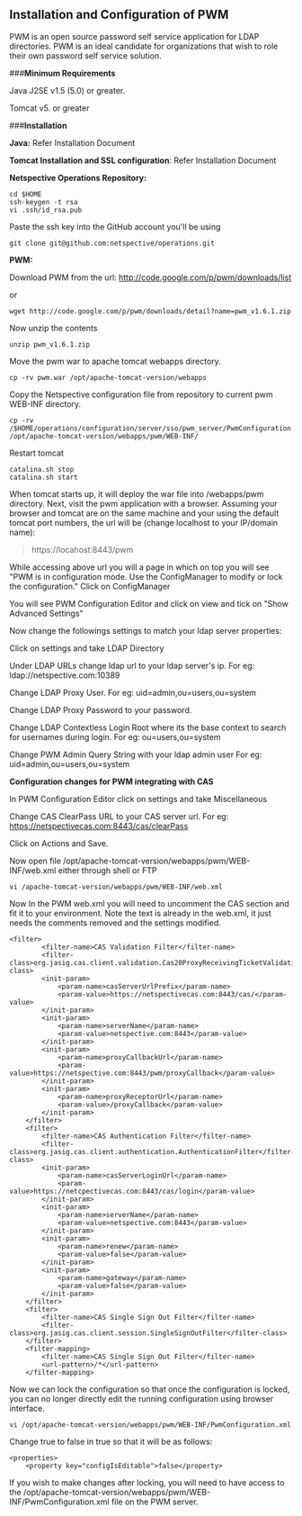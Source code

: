 ## Installation and Configuration of PWMPWM is an open source password self service application for LDAP directories. PWM is an ideal candidate for organizations that wish to role their own password self service solution.###**Minimum Requirements**Java J2SE v1.5 (5.0) or greater.Tomcat v5. or greater###**Installation****Java:** Refer Installation Document**Tomcat Installation and SSL configuration**: Refer Installation Document**Netspective Operations Repository:**    cd $HOME    ssh-keygen -t rsa     vi .ssh/id_rsa.pubPaste the ssh key into the GitHub account you'll be using    git clone git@github.com:netspective/operations.git**PWM:**Download PWM from the url: http://code.google.com/p/pwm/downloads/listor     wget http://code.google.com/p/pwm/downloads/detail?name=pwm_v1.6.1.zipNow unzip the contents    unzip pwm_v1.6.1.zipMove the pwm war to apache tomcat webapps directory.    cp -rv pwm.war /opt/apache-tomcat-version/webappsCopy the Netspective configuration file from repository to current pwm WEB-INF directory.    cp -rv /$HOME/operations/configuration/server/sso/pwm_server/PwmConfiguration.xml /opt/apache-tomcat-version/webapps/pwm/WEB-INF/Restart tomcat    catalina.sh stop    catalina.sh startWhen tomcat starts up, it will deploy the war file into /webapps/pwm directory. Next, visit the pwm application with a browser. Assuming your browser and tomcat are on the same machine and your using the default tomcat port numbers, the url will be (change localhost to your IP/domain name):> https://locahost:8443/pwmWhile accessing above url you will a page in which on top you will see "PWM is in configuration mode. Use the ConfigManager to modify or lock the configuration." Click on ConfigManagerYou will see PWM Configuration Editor and click on view and tick on "Show Advanced Settings"Now change the followings settings to match your ldap server properties:Click on settings and take LDAP DirectoryUnder LDAP URLs change ldap url to your ldap server's ip. For eg: ldap://netspective.com:10389Change LDAP Proxy User. For eg: uid=admin,ou=users,ou=systemChange LDAP Proxy Password to your password.Change LDAP Contextless Login Root where its the base context to search for usernames during login. For eg: ou=users,ou=systemChange PWM Admin Query String with your ldap admin user For eg: uid=admin,ou=users,ou=system**Configuration changes for PWM integrating with CAS**In PWM Configuration Editor click on settings and take MiscellaneousChange CAS ClearPass URL to your CAS server url. For eg: https://netspectivecas.com:8443/cas/clearPassClick on Actions and Save.Now open file /opt/apache-tomcat-version/webapps/pwm/WEB-INF/web.xml either through shell or FTP    vi /apache-tomcat-version/webapps/pwm/WEB-INF/web.xmlNow In the PWM web.xml you will need to uncomment the CAS section and fit it to your environment. Note the text is already in the web.xml, it just needs the comments removed and the settings modified.    <filter>            <filter-name>CAS Validation Filter</filter-name>            <filter-class>org.jasig.cas.client.validation.Cas20ProxyReceivingTicketValidationFilter</filter-class>            <init-param>                <param-name>casServerUrlPrefix</param-name>                <param-value>https://netspectivecas.com:8443/cas/</param-value>            </init-param>            <init-param>                <param-name>serverName</param-name>                <param-value>netspective.com:8443</param-value>            </init-param>            <init-param>                <param-name>proxyCallbackUrl</param-name>                <param-value>https://netspective.com:8443/pwm/proxyCallback</param-value>            </init-param>            <init-param>                <param-name>proxyReceptorUrl</param-name>                <param-value>/proxyCallback</param-value>            </init-param>        </filter>        <filter>            <filter-name>CAS Authentication Filter</filter-name>            <filter-class>org.jasig.cas.client.authentication.AuthenticationFilter</filter-class>            <init-param>                <param-name>casServerLoginUrl</param-name>                <param-value>https://netcpectivecas.com:8443/cas/login</param-value>            </init-param>            <init-param>                <param-name>serverName</param-name>                <param-value>netspective.com:8443</param-value>            </init-param>            <init-param>                <param-name>renew</param-name>                <param-value>false</param-value>            </init-param>            <init-param>                <param-name>gateway</param-name>                <param-value>false</param-value>            </init-param>        </filter>        <filter>            <filter-name>CAS Single Sign Out Filter</filter-name>            <filter-class>org.jasig.cas.client.session.SingleSignOutFilter</filter-class>        </filter>        <filter-mapping>            <filter-name>CAS Single Sign Out Filter</filter-name>            <url-pattern>/*</url-pattern>        </filter-mapping>Now we can lock the configuration so that once the configuration is locked, you can no longer directly edit the running configuration using browser interface.    vi /opt/apache-tomcat-version/webapps/pwm/WEB-INF/PwmConfiguration.xmlChange true to false in <property key="configIsEditable">true</property> so that it will be as follows:    <properties>        <property key="configIsEditable">false</property>If you wish to make changes after locking, you will need to have access to the /opt/apache-tomcat-version/webapps/pwm/WEB-INF/PwmConfiguration.xml file on the PWM server.